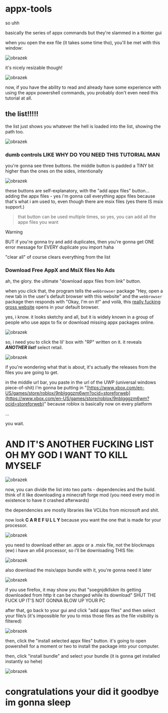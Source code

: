 # appx-tools

so uhh

basically the series of appx commands but they're slammed in a tkinter gui



when you open the exe file (it takes some time tho), you'll be met with this window:

![obrazek](https://github.com/itspeasoup/appx-tools/assets/107713251/4051f9a6-0618-4003-be1c-16e408f83605)


it's nicely resizable though!

![obrazek](https://github.com/itspeasoup/appx-tools/assets/107713251/44ab4e42-2575-46b7-be04-b947d5ec6e5f)



now, if you have the ability to read and already have some experience with using the appx powershell commands, you probably don't even need this tutorial at all.


## the list!!!!!

the list just shows you whatever the hell is loaded into the list, showing the path too.

![obrazek](https://github.com/itspeasoup/appx-tools/assets/107713251/b621b4ab-9b6a-4707-acd1-60a5a8987aa8)


### dumb controls LIKE WHY DO YOU NEED THIS TUTORIAL MAN

you're gonna see three buttons. the middle button is padded a TINY bit higher than the ones on the sides, intentionally

![obrazek](https://github.com/itspeasoup/appx-tools/assets/107713251/23ff1614-4bcf-446b-9ae4-6d42af7d459b)


these buttons are self-explanatory, with the "add appx files" button... adding the appx files - yes i'm gonna call everything appx files because that's what i am used to, even though there are msix files (yes there IS msix support.)
> that button can be used multiple times, so yes, you can add all the appx files you want



> [!WARNING]
> BUT if you're gonna try and add duplicates, then you're gonna get ONE error message for EVERY duplicate you import haha


"clear all" of course clears everything from the list


### Download Free AppX and MsiX files No Ads

ah, the glory. the ultimate "download appx files from link" button.


when you click that, the program tells the `webbrowser` package "Hey, open a new tab in the user's default browser with this website" and the `webbrowser` package then responds with "Okay, I'm on it!" and voilà, this [really fucking gross website](https://store.rg-adguard.net/) opens in your default browser.

yes, i know. it looks sketchy and all, but it is widely known in a group of people who use appx to fix or download missing appx packages online.

![obrazek](https://github.com/itspeasoup/appx-tools/assets/107713251/12916a2e-3ff4-4d2b-9c68-2599b0f861e6)


so, i need you to click the lil' box with "RP" written on it. it reveals ***ANOTHER list!***
select retail.

![obrazek](https://github.com/itspeasoup/appx-tools/assets/107713251/2ae0ac13-be98-432a-8d13-da6ec6e41ecb)

if you're wondering what that is about, it's actually the releases from the files you are going to get.

in the middle url bar, you paste in the url of the UWP (universal windows piece-of-shit)
i'm gonna be putting in "[https://www.xbox.com/en-US/games/store/roblox/9nblgggzm6wm?ocid=storeforweb](https://www.xbox.com/en-US/games/store/roblox/9nblgggzm6wm?ocid=storeforweb)" because roblox is basically now on every platform


...

you wait.

# AND IT'S ANOTHER FUCKING LIST OH MY GOD I WANT TO KILL MYSELF

![obrazek](https://github.com/itspeasoup/appx-tools/assets/107713251/cd6cf0c4-aa41-4aa5-9356-5af99abb6df4)


now, you can divide the list into two parts - dependencies and the build. think of it like downloading a minecraft forge mod (you need every mod in existence to have it crashed afterwards)

the dependencies are mostly libraries like VCLibs from microsoft and shit.

now look **C A R E F U L L Y** because you want the one that is made for your processor.

![obrazek](https://github.com/itspeasoup/appx-tools/assets/107713251/30c58f9d-706e-47f0-bfa9-9db347bf908f)

you need to download either an .appx or a .msix file, not the blockmaps (ew)
i have an x64 processor, so i'll be downloading THIS file:

![obrazek](https://github.com/itspeasoup/appx-tools/assets/107713251/9a72bb7e-33a1-4488-848e-ac664d8b9993)


also download the msix/appx bundle with it, you're gonna need it later

![obrazek](https://github.com/itspeasoup/appx-tools/assets/107713251/0e374604-dea2-485f-b98a-90bfc24aca1c)


if you use firefox, it may show you that "soegnjdkllskm its getting downloaded from http it can be changed while its download" SHUT THE FUCK UP IT'S NOT GONNA BLOW UP YOUR PC


after that, go back to your gui and click "add appx files" and then select your file/s
(it's impossible for you to miss those files as the file visibility is filtered)

![obrazek](https://github.com/itspeasoup/appx-tools/assets/107713251/62935ed5-53f5-4ae9-9104-41cfc1ba6c7c)


then, click the "install selected appx files" button. it's going to open powershell for a moment or two to install the package into your computer.


then, click "install bundle" and select your bundle (it is gonna get installed instantly so hehe)

![obrazek](https://github.com/itspeasoup/appx-tools/assets/107713251/f79397fd-833b-4159-b850-34085d0111a4)


# congratulations your did it goodbye im gonna sleep
